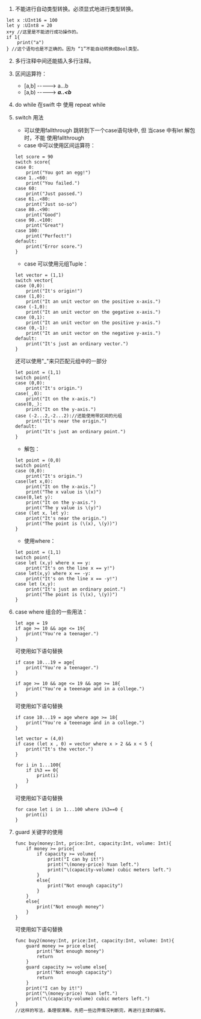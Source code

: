 1. 不能进行自动类型转换。必须显式地进行类型转换。
```
let x :UInt16 = 100
let y :UInt8 = 20
x+y //这里是不能进行成功操作的。
if 1{
    print("a")
} //这个语句也是不正确的。因为 “1”不能自动转换成Bool类型。
```

2. 多行注释中间还能插入多行注释。

3. 区间运算符：
    + [a,b] -----> a...b
    + [a,b) -----> ***a..<b***

4. do while 在swift 中 使用 repeat while

5. switch 用法
    + 可以使用fallthrough 跳转到下一个case语句块中, 但 当case 中有let 解包时，不能 使用fallthrough
    + case 中可以使用区间运算符：
    ```
    let score = 90
    switch score{
    case 0:
        print("You got an egg!")
    case 1..<60:
        print("You failed.")
    case 60:
        print("Just passed.")
    case 61..<80:
        print("Just so-so")
    case 80..<90:
        print("Good")
    case 90..<100:
        print("Great")
    case 100:
        print("Perfect!")
    default:
        print("Error score.")
    }
    ```
    + case 可以使用元组Tuple：
    ```
    let vector = (1,1)
    switch vector{
    case (0,0):
        print("It's origin!")
    case (1,0):
        print("It an unit vector on the positive x-axis.")
    case (-1,0):
        print("It an unit vector on the gegative x-axis.")
    case (0,1):
        print("It an unit vector on the positive y-axis.")
    case (0,-1):
        print("It an unit vector on the negative y-axis.")
    default:
        print("It's just an ordinary vector.")
    }        
    ```
    还可以使用"_"来只匹配元组中的一部分 
    ```
    let point = (1,1)
    switch point{
    case (0,0):
        print("It's origin.")
    case(_,0):
        print("It on the x-axis.")
    case(0,_):
        print("It on the y-axis.")
    case (-2...2,-2...2)://还能使用带区间的元组
        print("It's near the origin.")
    default:
        print("It's just an ordinary point.")
    }
    ```
    + 解包：
    ```
    let point = (0,0)
    switch point{
    case (0,0):
        print("It's origin.")
    case(let x,0):
        print("It on the x-axis.")
        print("The x value is \(x)")
    case(0,let y):
        print("It on the y-axis.")
        print("The y value is \(y)")
    case (let x, let y):
        print("It's near the origin.")
        print("The point is (\(x), \(y))")
    }
    ```
    + 使用where：
    ```
    let point = (1,1)
    switch point{
    case let (x,y) where x == y:
        print("It's on the line x == y!")
    case let(x,y) where x == -y:
        print("It's on the line x == -y!")
    case let (x,y):
        print("It's just an ordinary point.")
        print("The point is (\(x), \(y))")
    }
    ```

6. case where 组合的一些用法：
    ```
    let age = 19
    if age >= 10 && age <= 19{
        print("You're a teenager.")
    }
    ```
    可使用如下语句替换
    ```
    if case 10...19 = age{
        print("You're a teenager.")
    }   
    ```
    ```
    if age >= 10 && age <= 19 && age >= 18{
        print("You're a teeenage and in a college.")
    }
    ```
    可使用如下语句替换
    ```
    if case 10...19 = age where age >= 18{
        print("You're a teeenage and in a college.")
    }
    ```
    ```
    let vector = (4,0)
    if case (let x , 0) = vector where x > 2 && x < 5 {
        print("It's the vector.")
    }
    ```
    ```
    for i in 1...100{
        if i%3 == 0{
            print(i)
        }
    }
    ```
    可使用如下语句替换
    ```
    for case let i in 1...100 where i%3==0 {
        print(i)
    }
    ```

7. guard 关键字的使用
    ```
    func buy(money:Int, price:Int, capacity:Int, volume: Int){
        if money >= price{
            if capacity >= volume{
                print("I can by it!")
                print("\(money-price) Yuan left.")
                print("\(capacity-volume) cubic meters left.")
            }
            else{
                print("Not enough capacity")
            }
        }
        else{
            print("Not enough money")
        }
    }
    ```
    可使用如下语句替换
    ```
    func buy2(money:Int, price:Int, capacity:Int, volume: Int){
        guard money >= price else{
            print("Not enough money")
            return
        }
        guard capacity >= volume else{
            print("Not enough capacity")
            return
        }
        print("I can by it!")
        print("\(money-price) Yuan left.")
        print("\(capacity-volume) cubic meters left.")
    }
    //这样的写法，条理很清晰。先把一些边界情况判断完，再进行主体的编写。
    ```
    